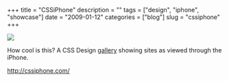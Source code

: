 +++
title = "CSSiPhone"
description = ""
tags = ["design", "iphone", "showcase"]
date = "2009-01-12"
categories = ["blog"]
slug = "cssiphone"
+++



  <div class="notebook-screenshot"><a href="http://cssiphone.com/"><img id='bluga-thumbnail-1443' class='bluga-thumbnail large' src='http://media.konigi.com/bluga/
wt496b2cce818dc.jpg'/></a></div><p>How cool is this? A CSS Design <a href="http://cssiphone.com/">gallery</a> showing sites as viewed through the iPhone. </p>
    
  <a href="http://cssiphone.com/">http://cssiphone.com/</a>
